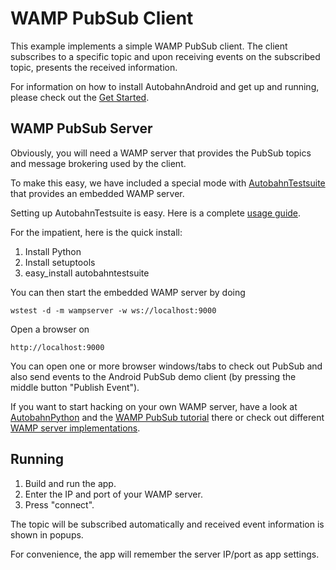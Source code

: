 WAMP PubSub Client
==================

This example implements a simple WAMP PubSub client. The client subscribes
to a specific topic and upon receiving events on the subscribed topic,
presents the received information.

For information on how to install AutobahnAndroid and get up and running, please
check out the [Get Started](http://autobahn.ws/android/getstarted).


WAMP PubSub Server
------------------

Obviously, you will need a WAMP server that provides the PubSub topics
and message brokering used by the client.

To make this easy, we have included a special mode with [AutobahnTestsuite](http://autobahn.ws/testsuite) that
provides an embedded WAMP server.

Setting up AutobahnTestsuite is easy. Here is a complete [usage guide](http://autobahn.ws/testsuite/usage).

For the impatient, here is the quick install:

1. Install Python
2. Install setuptools
3. easy_install autobahntestsuite

You can then start the embedded WAMP server by doing

	wstest -d -m wampserver -w ws://localhost:9000


Open a browser on

	http://localhost:9000

You can open one or more browser windows/tabs to check out PubSub and also send events
to the Android PubSub demo client (by pressing the middle button "Publish Event").

If you want to start hacking on your own WAMP server, have a look at [AutobahnPython](http://autobahn.ws/python) and the [WAMP PubSub tutorial](http://autobahn.ws/python/tutorials/pubsub) there
or check out different [WAMP server implementations](http://wamp.ws/implementations).

Running
-------

 1. Build and run the app.
 2. Enter the IP and port of your WAMP server.
 3. Press "connect".

The topic will be subscribed automatically and received event information is shown in popups.

For convenience, the app will remember the server IP/port as app settings.
